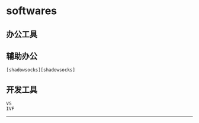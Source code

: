 # softwares
## 办公工具
## 辅助办公
	[shadowsocks][shadowsocks]
## 开发工具
	VS
	IVF
____
[shadowsocks]:shadowsocks.la "fanqiang"
